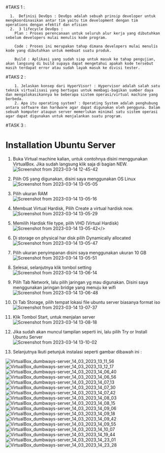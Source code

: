 #TAKS 1 :
```
  1.  Definisi DevOps : DevOps adalah sebuah prinsip developer untuk mengkoordinasikan antar tim yaitu tim development dengan tim operations dengan efektif dan efisien
  2.  3 lifecycle DevOps : 
    Plan : Proses perencanaan untuk seluruh alur kerja yang dibutuhkan sebelum developers mulai menulis kode program.

    Code : Proses ini merupakan tahap dimana developers mulai menulis kode yang dibutuhkan untuk membuat suatu produk.

    Build : Aplikasi yang sudah siap untuk masuk ke tahap pengujian, akan langsung di build supaya dapat mengetahui apakah kode tersebut masih terdapat error atau sudah layak masuk ke divisi tester.
```
#TAKS 2 :
```
    1. Jelaskan konsep dari HyperVisor! : Hypervisor adalah salah satu teknik virtualisasi yang bertugas untuk membagi-bagikan sumber daya dan mengalokasikannya ke beberapa sistem operasi/virtual machine yang berbeda. 
    2. Apa itu operating system? : Operating System adalah penghubung antara software dan hardware agar dapat digunakan oleh pengguna. Dalam sebuah komputer ataupun server memerlukan minimal satu sistem operasi agar dapat digunakan untuk menjalankan suatu program.
```
#TASK 3 :

  <h1>Installation Ubuntu Server</h1>

  1.  Buka Virtual machine kalian, untuk contohnya disini menggunakan VirtualBox. Jika sudah langsung klik saja di bagian NEW.
  <br>![Screenshot from 2023-03-14 12-45-42](https://user-images.githubusercontent.com/84585203/224908148-d3bd15da-e18c-428b-8ef3-d4375cad5245.png)</br>
  
  
  2.  Pilih OS yang digunakan, disini saya menggunakan OS Linux
  <br>![Screenshot from 2023-03-14 13-05-05](https://user-images.githubusercontent.com/84585203/224913074-8c40be83-c237-4aa3-aeda-a5fbacef1a73.png)</br>
 
  3.  Pilih ukuran RAM
  <br>![Screenshot from 2023-03-14 13-05-16](https://user-images.githubusercontent.com/84585203/224913071-63623096-52bf-4123-95c6-e5eeae1816da.png)</br>

  4. Membuat Virtual Hardisk, Pilih Create a virtual hardisk now.
  <br>![Screenshot from 2023-03-14 13-05-29](https://user-images.githubusercontent.com/84585203/224913067-b75fb815-d22a-43a8-93ac-95070701da48.png)</br>
  
  5. Memilih Hardisk file type, pilih VHD (Virtual Hardisk)
  <br>![Screenshot from 2023-03-14 13-05-42](https://user-images.githubusercontent.com/84585203/224913064-cef16fa6-7128-4743-ac44-c0d870f5104c.png)</>
  
  6.  Di storage on physical har disk pilih Dynamically allocated
  <br>![Screenshot from 2023-03-14 13-05-47](https://user-images.githubusercontent.com/84585203/224913061-dad4a713-c2a2-4e7b-b810-4b60be756172.png)</br>
  
  7.  Pilih ukuran penyimpanan disini saya menggunakan ukuran 10 GB
  <br>![Screenshot from 2023-03-14 13-05-51](https://user-images.githubusercontent.com/84585203/224913058-c660569f-6c49-40b2-8d14-d31406bc907a.png)</br>
  
  8.  Selesai, selanjutnya klik tombol setting
  <br>![Screenshot from 2023-03-14 13-06-14](https://user-images.githubusercontent.com/84585203/224913054-39877b57-a0cb-4df6-8703-e015864fbab1.png)</br>
  
  9.  Pilih Tab Network, lalu pilih jaringan yg mau digunakan. Disini saya menggunakan jaringan bridge yang menuju ke wifi
  <br>![Screenshot from 2023-03-14 13-06-48](https://user-images.githubusercontent.com/84585203/224913048-a36ad3a3-af14-4688-bdfe-5a474172ce5f.png)</br>
  
  10. Di Tab Storage, pilih tempat lokasi file ubuntu server biasanya format iso
  <br>![Screenshot from 2023-03-14 13-07-37](https://user-images.githubusercontent.com/84585203/224913038-d189d5b8-b4cf-4f3a-9787-adae83d155d7.png)</br>
  
  11. Klik Tombol Start, untuk menjalan server
  <br>![Screenshot from 2023-03-14 13-08-18](https://user-images.githubusercontent.com/84585203/224913035-136413b0-ae8d-481e-ba01-d77333f26abb.png)</br>
  
  12. Jika sudah akan muncul tampilan seperti ini, lalu pilih Try or Install Ubuntu Server
  <br>![Screenshot from 2023-03-14 13-10-02](https://user-images.githubusercontent.com/84585203/224913031-0f7443f1-1047-43ac-904f-7c5790dc654b.png)</br>

  13. Selanjutnya Ikuti petunjuk instalasi seperti gambar dibawah ini :

![VirtualBox_dumbways-server_14_03_2023_13_11_56](https://user-images.githubusercontent.com/84585203/224925703-a0f67489-1a59-41ae-a77a-3b29183bf4a6.png)
![VirtualBox_dumbways-server_14_03_2023_13_12_17](https://user-images.githubusercontent.com/84585203/224925760-b9b41fed-7b82-4811-bde7-b81392fa6c49.png)
![VirtualBox_dumbways-server_14_03_2023_14_06_40](https://user-images.githubusercontent.com/84585203/224925765-d2c2f727-1489-46b7-bcbd-2ded10f5f48b.png)
![VirtualBox_dumbways-server_14_03_2023_14_06_56](https://user-images.githubusercontent.com/84585203/224925767-44d45119-5476-44f4-8165-5df5ac787dbe.png)
![VirtualBox_dumbways-server_14_03_2023_14_07_13](https://user-images.githubusercontent.com/84585203/224925771-4987079b-b280-4e13-9d39-580ed31a7154.png)
![VirtualBox_dumbways-server_14_03_2023_14_07_30](https://user-images.githubusercontent.com/84585203/224925773-5069a28c-2d94-4535-85ec-cb2a3770de99.png)
![VirtualBox_dumbways-server_14_03_2023_14_07_42](https://user-images.githubusercontent.com/84585203/224925778-dfd8fd31-1ec9-4328-965d-7f816155f913.png)
![VirtualBox_dumbways-server_14_03_2023_14_08_03](https://user-images.githubusercontent.com/84585203/224925780-2fa194e2-f8d7-40c4-af2f-76c1df29b88f.png)
![VirtualBox_dumbways-server_14_03_2023_14_08_15](https://user-images.githubusercontent.com/84585203/224925782-443b6382-a896-4874-9185-a9523611d8b1.png)
![VirtualBox_dumbways-server_14_03_2023_14_09_06](https://user-images.githubusercontent.com/84585203/224925784-a57ced66-1146-4353-8e33-f6513b947ded.png)
![VirtualBox_dumbways-server_14_03_2023_14_09_18](https://user-images.githubusercontent.com/84585203/224925786-bb3a38c1-47d3-4088-85d1-5909965b6f98.png)
![VirtualBox_dumbways-server_14_03_2023_14_09_42](https://user-images.githubusercontent.com/84585203/224925792-bca59037-5c64-48b8-9469-d5ef8a0a89e4.png)
![VirtualBox_dumbways-server_14_03_2023_14_09_55](https://user-images.githubusercontent.com/84585203/224925794-6b9407aa-477a-4510-97c6-5a9c7466ad5e.png)
![VirtualBox_dumbways-server_14_03_2023_14_10_07](https://user-images.githubusercontent.com/84585203/224925797-35f48eb1-8983-44dd-af5e-a10ae251dfc5.png)
![VirtualBox_dumbways-server_14_03_2023_14_19_44](https://user-images.githubusercontent.com/84585203/224925799-553bbedf-84ef-415b-8181-5486e3a2be25.png)
![VirtualBox_dumbways-server_14_03_2023_14_23_01](https://user-images.githubusercontent.com/84585203/224925802-f2d0be01-a709-4e8b-b68b-b38a2af59934.png)
![VirtualBox_dumbways-server_14_03_2023_14_23_28](https://user-images.githubusercontent.com/84585203/224925806-677c37a5-1c4b-41e6-b43f-ecf26a065133.png)
  
